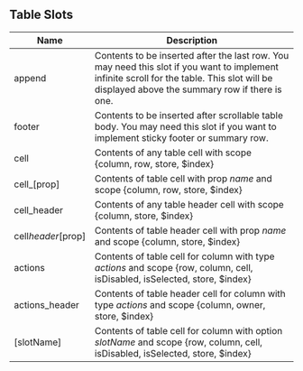 ## Table Slots

| Name               | Description                                                                                                                                                                                   |
| ------------------ | --------------------------------------------------------------------------------------------------------------------------------------------------------------------------------------------- |
| append             | Contents to be inserted after the last row. You may need this slot if you want to implement infinite scroll for the table. This slot will be displayed above the summary row if there is one. |
| footer             | Contents to be inserted after scrollable table body. You may need this slot if you want to implement sticky footer or summary row.                                                            |
| cell               | Contents of any table cell with scope {column, row, store, $index}                                                                                                                            |
| cell\_[prop]       | Contents of table cell with prop _name_ and scope {column, row, store, $index}                                                                                                                |
| cell_header        | Contents of any table header cell with scope {column, store, $index}                                                                                                                          |
| cell*header*[prop] | Contents of table header cell with prop _name_ and scope {column, store, $index}                                                                                                              |
| actions            | Contents of table cell for column with type _actions_ and scope {row, column, cell, isDisabled, isSelected, store, $index}                                                                    |
| actions_header     | Contents of table header cell for column with type _actions_ and scope {column, owner, store, $index}                                                                                         |
| [slotName]         | Contents of table cell for column with option _slotName_ and scope {row, column, cell, isDisabled, isSelected, store, $index}                                                                 |
